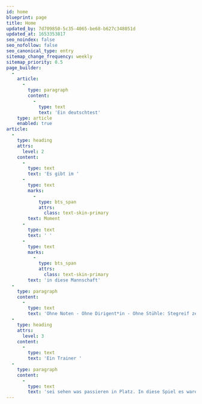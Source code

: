 ```yaml
---
id: home
blueprint: page
title: Home
updated_by: 7d709850-5c35-4065-be68-b627c348051d
updated_at: 1653353817
seo_noindex: false
seo_nofollow: false
seo_canonical_type: entry
sitemap_change_frequency: weekly
sitemap_priority: 0.5
page_builder:
  -
    article:
      -
        type: paragraph
        content:
          -
            type: text
            text: 'Ein deutschtest'
    type: article
    enabled: true
article:
  -
    type: heading
    attrs:
      level: 2
    content:
      -
        type: text
        text: 'Es gibt im '
      -
        type: text
        marks:
          -
            type: bts_span
            attrs:
              class: text-skin-primary
        text: Moment
      -
        type: text
        text: ' '
      -
        type: text
        marks:
          -
            type: bts_span
            attrs:
              class: text-skin-primary
        text: 'in diese Mannschaft'
  -
    type: paragraph
    content:
      -
        type: text
        text: 'Ohne Noten - Ohne Dirigent*in - Ohne Stühle: Stegreif zeigt neue Wege, wie ein zeitgenössisches Orchester heute aussehen kann. Die internationalen Musiker*innen verbinden in radikalen Rekompositionen sinfonische Musik mit Improvisation und Einflüssen anderer Genres und binden das Publikum in originelle Raumkonzepte ein. Mit diesen innovativen Konzertformaten begeistert das junge Ensemble ein wachsendes Publikum unterschiedlicher Zielgruppen.'
  -
    type: heading
    attrs:
      level: 3
    content:
      -
        type: text
        text: 'Ein Trainer '
  -
    type: paragraph
    content:
      -
        type: text
        text: 'sei sehen was passieren in Platz. In diese Spiel es waren zwei, drei diese Spieler waren schwach wie eine Flasche leer! Haben Sie gesehen Mittwoch, welche Mannschaft hat gespielt Mittwoch? Hat gespielt Mehmet oder gespielt Basler oder hat gespielt Trapattoni? Diese Spieler beklagen mehr als sie spielen! Wissen Sie, warum die Italienmannschaften kaufen nicht diese Spieler? Weil wir haben gesehen viele Male solche Spiel! Haben'
---
```

